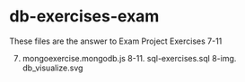 # db-exercises-exam
These files are the answer to Exam Project Exercises 7-11

7. mongoexercise.mongodb.js
8-11. sql-exercises.sql
8-img. db_visualize.svg
